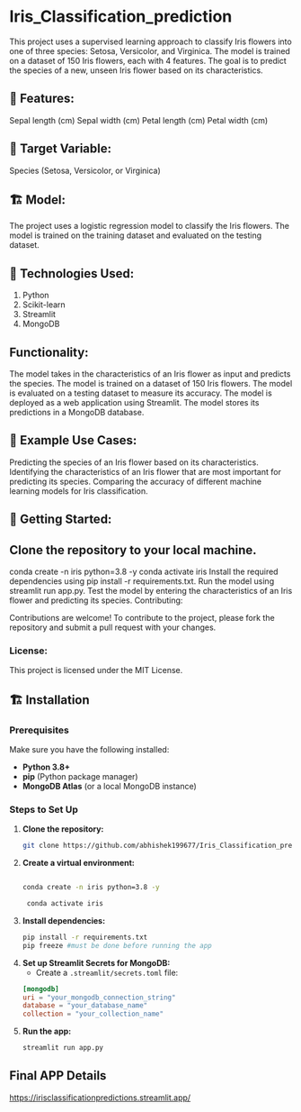 # Iris_Classification_prediction

This project uses a supervised learning approach to classify Iris flowers into one of three species: Setosa, Versicolor, and Virginica. The model is trained on a dataset of 150 Iris flowers, each with 4 features. The goal is to predict the species of a new, unseen Iris flower based on its characteristics.

## 🔬 Features:

Sepal length (cm)
Sepal width (cm)
Petal length (cm)
Petal width (cm)


## 📌 Target Variable:

Species (Setosa, Versicolor, or Virginica)


## 🏗️ Model:

The project uses a logistic regression model to classify the Iris flowers. The model is trained on the training dataset and evaluated on the testing dataset.

## 🚀 Technologies Used:

1) Python
2) Scikit-learn
3) Streamlit
4) MongoDB

## Functionality:

The model takes in the characteristics of an Iris flower as input and predicts the species.
The model is trained on a dataset of 150 Iris flowers.
The model is evaluated on a testing dataset to measure its accuracy.
The model is deployed as a web application using Streamlit.
The model stores its predictions in a MongoDB database.

## 💍 Example Use Cases:

Predicting the species of an Iris flower based on its characteristics.
Identifying the characteristics of an Iris flower that are most important for predicting its species.
Comparing the accuracy of different machine learning models for Iris classification.

## 🎩 Getting Started:

## Clone the repository to your local machine.
conda create -n iris python=3.8 -y
conda activate iris
Install the required dependencies using pip install -r requirements.txt.
Run the model using streamlit run app.py.
Test the model by entering the characteristics of an Iris flower and predicting its species.
Contributing:

Contributions are welcome! To contribute to the project, please fork the repository and submit a pull request with your changes.

### License:

This project is licensed under the MIT License.


## 🏗️ Installation
### Prerequisites
Make sure you have the following installed:
- **Python 3.8+**
- **pip** (Python package manager)
- **MongoDB Atlas** (or a local MongoDB instance)

### Steps to Set Up
1. **Clone the repository:**
   ```sh
   git clone https://github.com/abhishek199677/Iris_Classification_prediction.git
   ```
2. **Create a virtual environment:**
   ```sh

   conda create -n iris python=3.8 -y              

    conda activate iris
   
   ```
3. **Install dependencies:**
   ```sh
   pip install -r requirements.txt
   pip freeze #must be done before running the app
   ```
4. **Set up Streamlit Secrets for MongoDB:**
   - Create a `.streamlit/secrets.toml` file:
   ```toml
   [mongodb]
   uri = "your_mongodb_connection_string"
   database = "your_database_name"
   collection = "your_collection_name"
   ```
5. **Run the app:**
   ```sh
   streamlit run app.py
   ```


## Final APP Details

https://irisclassificationpredictions.streamlit.app/
